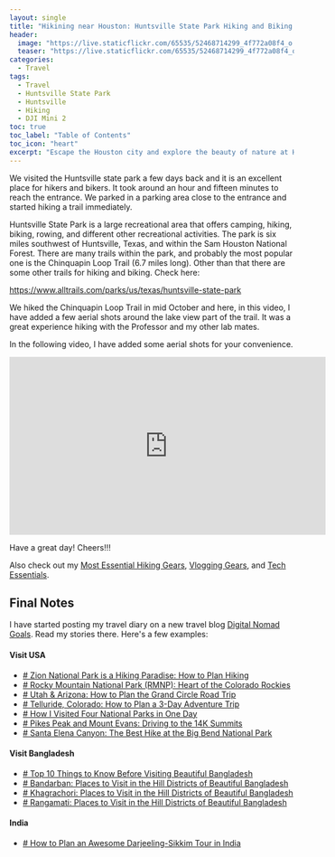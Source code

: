 ```yaml
---
layout: single
title: "Hikining near Houston: Huntsville State Park Hiking and Biking Trail"
header:
  image: "https://live.staticflickr.com/65535/52468714299_4f772a08f4_o.png"
  teaser: "https://live.staticflickr.com/65535/52468714299_4f772a08f4_o.png"
categories:
  - Travel
tags:
  - Travel
  - Huntsville State Park
  - Huntsville
  - Hiking
  - DJI Mini 2
toc: true
toc_label: "Table of Contents"
toc_icon: "heart"
excerpt: "Escape the Houston city and explore the beauty of nature at Huntsville State Park located near Houston. In this post, I add some guidelines to hiking and biking the park's trails, and a drone shot to give you a better view around the lake along the way."
---
```




We visited the Huntsville state park a few days back and it is an excellent place for hikers and bikers. It took around an hour and fifteen minutes to reach the entrance. We parked in a parking area close to the entrance and started hiking a trail immediately.

Huntsville State Park is a large recreational area that offers camping, hiking, biking, rowing, and different other recreational activities. The park is six miles southwest of Huntsville, Texas, and within the Sam Houston National Forest. There are many trails within the park, and probably the most popular one is the Chinquapin Loop Trail (6.7 miles long). Other than that there are some other trails for hiking and biking. Check here: 

https://www.alltrails.com/parks/us/texas/huntsville-state-park 

We hiked the Chinquapin Loop Trail in mid October and here, in this video, I have added a few aerial shots around the lake view part of the trail. It was a great experience hiking with the Professor and my other lab mates.



In the following video, I have added some aerial shots for your convenience.


<iframe src="https://www.youtube.com/embed/2pr7g9ghsec" width="560" height="315" frameborder="0"> </iframe>
<br/>

Have a great day! Cheers!!!

Also check out my [Most Essential Hiking Gears](https://digitalnomadgoals.com/hiking-gears/), [Vlogging Gears](https://digitalnomadgoals.com/vlogging-gears/), and [Tech Essentials](https://digitalnomadgoals.com/tech-essentials/).


## Final Notes
I have started posting my travel diary on a new travel blog [Digital Nomad Goals](https://digitalnomadgoals.com). Read my stories there. Here's a few examples:

#### Visit USA
* [# Zion National Park is a Hiking Paradise: How to Plan Hiking](https://digitalnomadgoals.com/zion-national-park-is-a-hiking-paradise-how-to-plan-hiking/)
* [# Rocky Mountain National Park (RMNP): Heart of the Colorado Rockies](https://digitalnomadgoals.com/rocky-mountain-national-park-rmnp-heart-of-the-colorado-rockies/)
* [# Utah & Arizona: How to Plan the Grand Circle Road Trip](https://digitalnomadgoals.com/utah-arizona-how-to-plan-the-grand-circle-road-trip/)
* [# Telluride, Colorado: How to Plan a 3-Day Adventure Trip](https://digitalnomadgoals.com/telluride-colorado-how-we-planned-our-3-day-adventure-trip/)
* [# How I Visited Four National Parks in One Day](https://digitalnomadgoals.com/how-i-visited-four-national-parks-in-one-day/)
* [# Pikes Peak and Mount Evans: Driving to the 14K Summits](https://digitalnomadgoals.com/pikes-peak-and-mount-evans-the-14k-summits-that-you-can-reach-driving/)
* [# Santa Elena Canyon: The Best Hike at the Big Bend National Park](https://digitalnomadgoals.com/santa-elena-canyon-the-best-hike-at-the-big-bend-national-park/)
#### Visit Bangladesh
* [# Top 10 Things to Know Before Visiting Beautiful Bangladesh](https://digitalnomadgoals.com/top-10-things-to-know-before-visiting-beautiful-bangladesh/)
* [# Bandarban: Places to Visit in the Hill Districts of Beautiful Bangladesh](https://digitalnomadgoals.com/bandarban-places-to-visit-in-the-hill-districts-of-beautiful-bangladesh/)
* [# Khagrachori: Places to Visit in the Hill Districts of Beautiful Bangladesh](https://digitalnomadgoals.com/khagrachori-places-to-visit-in-the-hill-districts-of-beautiful-bangladesh/)
* [# Rangamati: Places to Visit in the Hill Districts of Beautiful Bangladesh](https://digitalnomadgoals.com/rangamati-places-to-visit-in-the-hill-districts-of-beautiful-bangladesh/)
#### India
* [# How to Plan an Awesome Darjeeling-Sikkim Tour in India](https://digitalnomadgoals.com/how-to-plan-an-awesome-darjeeling-sikkim-tour-in-india/)
<!--stackedit_data:
eyJoaXN0b3J5IjpbLTE3NjA1MTk2NzEsMjEwMzk5MzQ3MF19
-->